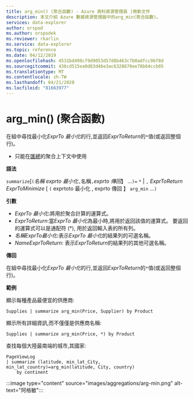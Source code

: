 ```yaml
---
title: arg_min() (聚合函數) - Azure 資料資源管理員 |微軟文件
description: 本文介紹 Azure 數據資源管理器中的arg_min(聚合函數)。
services: data-explorer
author: orspod
ms.author: orspodek
ms.reviewer: rkarlin
ms.service: data-explorer
ms.topic: reference
ms.date: 04/12/2019
ms.openlocfilehash: 4531bd498cf9d9053d57d8b463c7b0adfcc9bf8d
ms.sourcegitcommit: 436cd515ea0d83d46e3ac6328670ee78b64ccb05
ms.translationtype: MT
ms.contentlocale: zh-TW
ms.lasthandoff: 04/21/2020
ms.locfileid: "81663977"
---
```

# <a name="arg_min-aggregation-function"></a>arg_min() (聚合函數)

在組中尋找最小化*ExprTo 最小化*的行,並返回*ExprToReturn*的`*`值(或返回整個行)。

* 只能在[匯總](summarizeoperator.md)的聚合上下文中使用

**語法**

`summarize`[`(`*名稱 exprto 最小化*`,`名稱`,`*exprto 傳回*】 ...`)=` `*`  |  `,` *ExprToReturn* *ExprToMinimize* [ `(` exprtoto 最小化 , exprto 傳回 】 `arg_min` ...`)`

**引數**

* *ExprTo 最小化*:將用於聚合計算的運算式。 
* *ExprToReturn*:當*ExprTo 最小化*為最小時,將用於返回該值的運算式。 要返回的運算式可以是通配符 (*), 用於返回輸入表的所有列。
* *名稱ExprTo最小化*:表示*ExprTo 最小化*的結果列的可選名稱。
* *NameExprToReturn:* 表示*ExprToReturn*的結果列的其他可選名稱。

**傳回**

在組中尋找最小化*ExprTo 最小化*的行,並返回*ExprToReturn*的`*`值(或返回整個行)。

**範例**

顯示每種產品最便宜的供應商:

```kusto
Supplies | summarize arg_min(Price, Supplier) by Product
```

顯示所有詳細資訊,而不僅僅是供應商名稱:

```kusto
Supplies | summarize arg_min(Price, *) by Product
```

查找每個大陸最南端的城市,其國家:

```kusto
PageViewLog 
| summarize (latitude, min_lat_City, min_lat_country)=arg_min(latitude, City, country) 
    by continent
```

:::image type="content" source="images/aggregations/arg-min.png" alt-text="阿格敏":::
